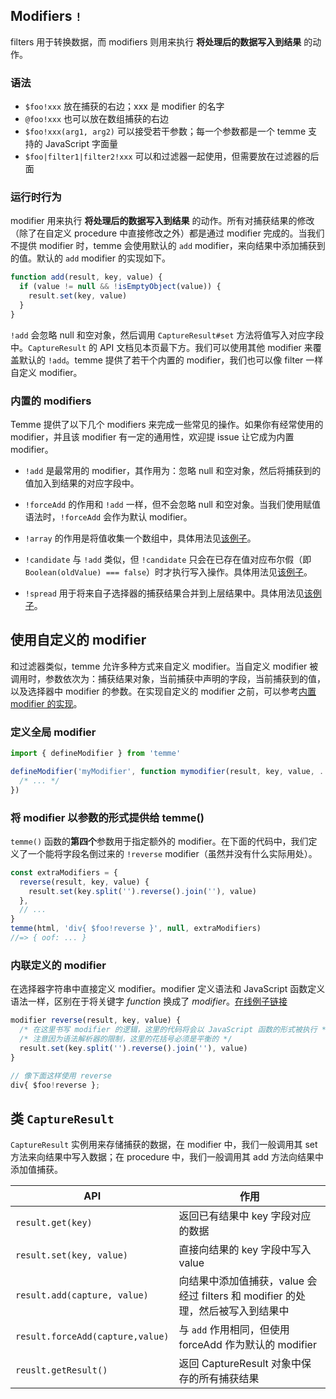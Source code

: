 ## Modifiers `!`

filters 用于转换数据，而 modifiers 则用来执行 **将处理后的数据写入到结果** 的动作。

### 语法

- `$foo!xxx` 放在捕获的右边；xxx 是 modifier 的名字
- `@foo!xxx` 也可以放在数组捕获的右边
- `$foo!xxx(arg1, arg2)` 可以接受若干参数；每一个参数都是一个 temme 支持的 JavaScript 字面量
- `$foo|filter1|filter2!xxx` 可以和过滤器一起使用，但需要放在过滤器的后面

### 运行时行为

modifier 用来执行 **将处理后的数据写入到结果** 的动作。所有对捕获结果的修改（除了在自定义 procedure 中直接修改之外）都是通过 modifier 完成的。当我们不提供 modifier 时，temme 会使用默认的 `add` modifier，来向结果中添加捕获到的值。默认的 `add` modifier 的实现如下。

```JavaScript
function add(result, key, value) {
  if (value != null && !isEmptyObject(value)) {
    result.set(key, value)
  }
}
```

`!add` 会忽略 null 和空对象，然后调用 `CaptureResult#set` 方法将值写入对应字段中。`CaptureResult` 的 API 文档见本页最下方。我们可以使用其他 modifier 来覆盖默认的 `!add`。temme 提供了若干个内置的 modifier，我们也可以像 filter 一样自定义 modifier。

### 内置的 modifiers

Temme 提供了以下几个 modifiers 来完成一些常见的操作。如果你有经常使用的 modifier，并且该 modifier 有一定的通用性，欢迎提 issue 让它成为内置 modifier。

- `!add` 是最常用的 modifier，其作用为：忽略 null 和空对象，然后将捕获到的值加入到结果的对应字段中。

- `!forceAdd` 的作用和 `!add` 一样，但不会忽略 null 和空对象。当我们使用赋值语法时，`!forceAdd` 会作为默认 modifier。

- `!array` 的作用是将值收集一个数组中，具体用法见[该例子](https://temme.js.org?example=modifier-array)。

- `!candidate` 与 `!add` 类似，但 `!candidate` 只会在已存在值对应布尔假（即 `Boolean(oldValue) === false`）时才执行写入操作。具体用法见[该例子](https://temme.js.org?example=modifier-candidate)。

- `!spread` 用于将来自子选择器的捕获结果合并到上层结果中。具体用法见[该例子](https://temme.js.org?example=modifier-spread)。

## 使用自定义的 modifier

和过滤器类似，temme 允许多种方式来自定义 modifier。当自定义 modifier 被调用时，参数依次为：捕获结果对象，当前捕获中声明的字段，当前捕获到的值，以及选择器中 modifier 的参数。在实现自定义的 modifier 之前，可以参考[内置 modifier 的实现](/packages/temme/src/modifiers.ts)。

### 定义全局 modifier

```JavaScript
import { defineModifier } from 'temme'

defineModifier('myModifier', function mymodifier(result, key, value, ...args) {
  /* ... */
})
```

### 将 modifier 以参数的形式提供给 temme()

`temme()` 函数的**第四个**参数用于指定额外的 modifier。在下面的代码中，我们定义了一个能将字段名倒过来的 `!reverse` modifier（虽然并没有什么实际用处）。

```JavaScript
const extraModifiers = {
  reverse(result, key, value) {
    result.set(key.split('').reverse().join(''), value)
  },
  // ...
}
temme(html, 'div{ $foo!reverse }', null, extraModifiers)
//=> { oof: ... }
```

### 内联定义的 modifier

在选择器字符串中直接定义 modifier。modifier 定义语法和 JavaScript 函数定义语法一样，区别在于将关键字 _function_ 换成了 _modifier_。[在线例子链接](https://temme.js.org/?example=modifier-reverse)

```javascript
modifier reverse(result, key, value) {
  /* 在这里书写 modifier 的逻辑，这里的代码将会以 JavaScript 函数的形式被执行 */
  /* 注意因为语法解析器的限制，这里的花括号必须是平衡的 */
  result.set(key.split('').reverse().join(''), value)
}

// 像下面这样使用 reverse
div{ $foo!reverse };
```

## 类 `CaptureResult`

`CaptureResult` 实例用来存储捕获的数据，在 modifier 中，我们一般调用其 set 方法来向结果中写入数据；在 procedure 中，我们一般调用其 add 方法向结果中添加值捕获。

| API                              | 作用                                                                            |
| -------------------------------- | ------------------------------------------------------------------------------- |
| `result.get(key)`                | 返回已有结果中 key 字段对应的数据                                               |
| `result.set(key, value)`         | 直接向结果的 key 字段中写入 value                                               |
| `result.add(capture, value)`     | 向结果中添加值捕获，value 会经过 filters 和 modifier 的处理，然后被写入到结果中 |
| `result.forceAdd(capture,value)` | 与 `add` 作用相同，但使用 forceAdd 作为默认的 modifier                          |
| `reuslt.getResult()`             | 返回 CaptureResult 对象中保存的所有捕获结果                                     |
